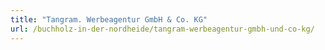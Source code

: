 ```yaml
---
title: "Tangram. Werbeagentur GmbH & Co. KG"
url: /buchholz-in-der-nordheide/tangram-werbeagentur-gmbh-und-co-kg/
---
```

